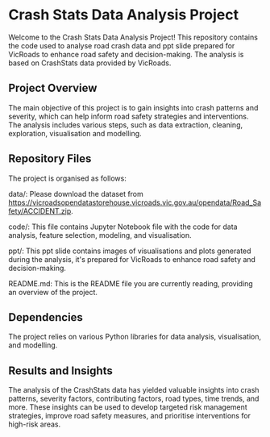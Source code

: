 # Crash Stats Data Analysis Project
Welcome to the Crash Stats Data Analysis Project! This repository contains the code used to analyse road crash data and ppt slide prepared for VicRoads to enhance road safety and decision-making. The analysis is based on CrashStats data provided by VicRoads.

## Project Overview
The main objective of this project is to gain insights into crash patterns and severity, which can help inform road safety strategies and interventions. The analysis includes various steps, such as data extraction, cleaning, exploration, visualisation and modelling.

## Repository Files
The project is organised as follows:

data/: Please download the dataset from https://vicroadsopendatastorehouse.vicroads.vic.gov.au/opendata/Road_Safety/ACCIDENT.zip.

code/: This file contains Jupyter Notebook file with the code for data analysis, feature selection, modeling, and visualisation.

ppt/: This ppt slide contains images of visualisations and plots generated during the analysis, it's prepared for VicRoads to enhance road safety and decision-making.

README.md: This is the README file you are currently reading, providing an overview of the project.

## Dependencies
The project relies on various Python libraries for data analysis, visualisation, and modelling.

## Results and Insights
The analysis of the CrashStats data has yielded valuable insights into crash patterns, severity factors, contributing factors, road types, time trends, and more. These insights can be used to develop targeted risk management strategies, improve road safety measures, and prioritise interventions for high-risk areas.
